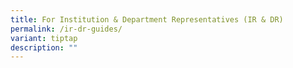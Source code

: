 ```yaml
---
title: For Institution & Department Representatives (IR & DR)
permalink: /ir-dr-guides/
variant: tiptap
description: ""
---
```

